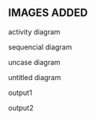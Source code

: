 ## IMAGES ADDED
activity diagram

sequencial diagram

uncase diagram

untitled diagram

output1

output2

